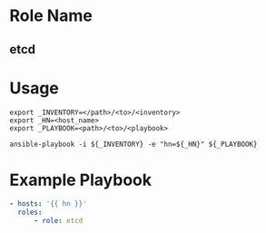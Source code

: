 # Role Name
## etcd

# Usage
``` shell
export _INVENTORY=</path>/<to>/<inventory>
export _HN=<host_name>
export _PLAYBOOK=<path>/<to>/<playbook>

ansible-playbook -i ${_INVENTORY} -e "hn=${_HN}" ${_PLAYBOOK}
```

# Example Playbook
``` yaml
- hosts: '{{ hn }}'
  roles:
      - role: etcd
```
